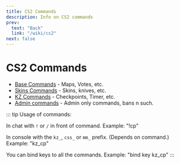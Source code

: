 ```yaml
---
title: CS2 Commands
description: Info on CS2 commands
prev:
  text: "Back"
  link: "/wiki/cs2"
next: false
---
```


# CS2 Commands

- [Base Commands](/wiki/cs2/commands/help) - Maps, Votes, etc.
- [Skins Commands](/wiki/cs2/commands/skins) - Skins, knives, etc.
- [KZ Commands](/wiki/cs2/commands/kz-help) - Checkpoints, Timer, etc.
- [Admin commands](/wiki/cs2/commands/admin-help) - Admin only commands, bans n such.

::: tip
Usage of commands:

In chat with `!` or `/` in front of command. Example: "!cp"

In console with the `kz_`, `css_` or `mm_` prefix. (Depends on command.) Example: "kz_cp"

You can bind keys to all the commands. Example: "bind key kz_cp"
:::
